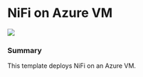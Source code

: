 # NiFi on Azure VM

<a href="https://azuredeploy.net/" target="_blank">
    <img src="http://azuredeploy.net/deploybutton.png"/>
</a>

### Summary
This template deploys NiFi on an Azure VM.
